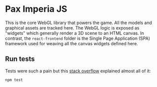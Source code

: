 # Pax Imperia JS

This is the core WebGL library that powers the game.  All the models and graphical assets are tracked here.  The WebGL logic is exposed as "widgets" which generally render a 3D scene to an HTML canvas.  In contrast, the `react-frontend` folder is the Single Page Application (SPA) framework used for weaving all the canvas widgets defined here.

## Run tests

Tests were such a pain but this [stack overflow](https://stackoverflow.com/questions/60372790/node-v13-jest-es6-native-support-for-modules-without-babel-or-esm) explained almost all of it:

```
npm test
```

